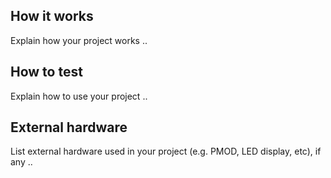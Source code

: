 <!---

This file is used to generate your project datasheet. Please fill in the information below and delete any unused
sections.

You can also include images in this folder and reference them in the markdown. Each image must be less than
512 kb in size, and the combined size of all images must be less than 1 MB.
-->

## How it works

Explain how your project works
..
## How to test

Explain how to use your project
..
## External hardware

List external hardware used in your project (e.g. PMOD, LED display, etc), if any
..
